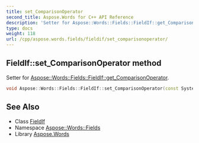 ```yaml
---
title: set_ComparisonOperator
second_title: Aspose.Words for C++ API Reference
description: 'Setter for Aspose::Words::Fields::FieldIf::get_ComparisonOperator.'
type: docs
weight: 118
url: /cpp/aspose.words.fields/fieldif/set_comparisonoperator/
---
```

## FieldIf::set_ComparisonOperator method


Setter for [Aspose::Words::Fields::FieldIf::get_ComparisonOperator](../get_comparisonoperator/).

```cpp
void Aspose::Words::Fields::FieldIf::set_ComparisonOperator(const System::String &value)
```

## See Also

* Class [FieldIf](../)
* Namespace [Aspose::Words::Fields](../../)
* Library [Aspose.Words](../../../)
